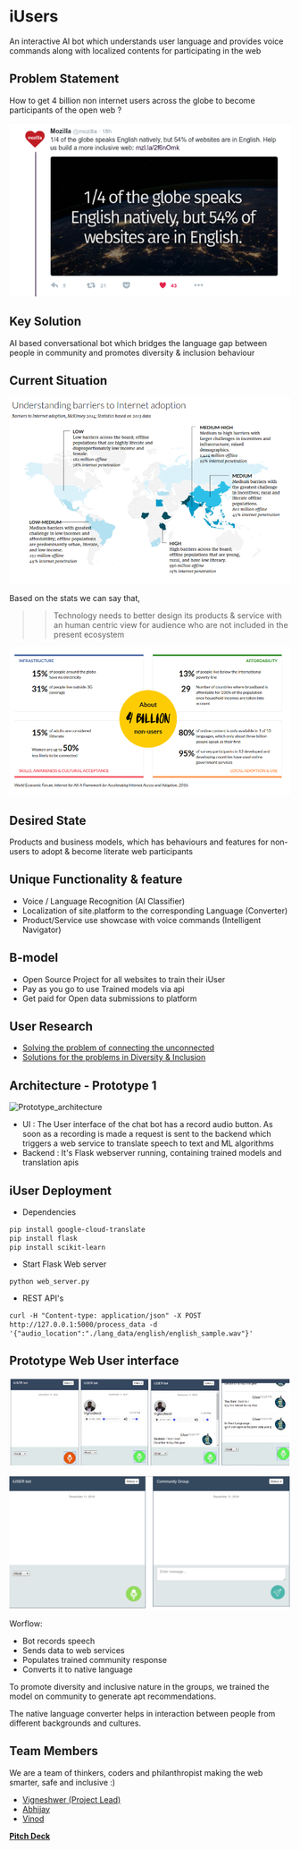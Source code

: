 # iUsers
An interactive AI bot which understands user language and provides voice commands along with localized contents for participating in the web

## Problem Statement
How to get 4 billion non internet users across the globe to become participants of the open web ?

![World_lang_status](./images/lang_world.png)

## Key Solution

AI based conversational bot which bridges the language gap between people in community and promotes diversity & inclusion behaviour

## Current Situation

![internet_penetration_status](./images/internet_penetration.png)

Based on the stats we can say that, 

> > Technology needs to better design its products & service with an human centric view for audience who are not included in the present ecosystem

![World_stats_status](./images/world_stats.png)

## Desired State
Products and business models, which has behaviours and features for non-users to adopt & become literate web participants

## Unique Functionality & feature
	
* Voice / Language Recognition (AI Classifier)
* Localization of site.platform to the corresponding Language (Converter)
* Product/Service use showcase with voice commands (Intelligent Navigator)

## B-model

* Open Source Project for all websites to train their iUser
* Pay as you go to use Trained models via api
* Get paid for Open data submissions to platform

## User Research 

* [Solving the problem of connecting the unconnected](https://dvigneshwer.wordpress.com/2016/11/26/solving-the-problem-of-connecting-rural-women/)
* [Solutions for the problems in Diversity & Inclusion](https://dvigneshwer.wordpress.com/2016/11/24/solutions-for-the-problems-in-diversity-inclusion/)

## Architecture - Prototype 1 

![Prototype_architecture](./images/arch1.png)


* UI : The User interface of the chat bot has a record audio button. As soon as a recording is made a request is sent to the backend which triggers a web service to translate speech to text and ML algorithms
* Backend : It's Flask webserver running, containing trained models and translation apis

## iUser Deployment

* Dependencies
~~~~
pip install google-cloud-translate
pip install flask
pip install scikit-learn
~~~~

* Start Flask Web server
~~~~
python web_server.py
~~~~

* REST API's
~~~~
curl -H "Content-type: application/json" -X POST http://127.0.0.1:5000/process_data -d '{"audio_location":"./lang_data/english/english_sample.wav"}'
~~~~

## Prototype Web User interface

![Prototype_architecture](./images/workflow.jpg)

![Prototype_architecture_community](./images/community.png)

Worflow:

* Bot records speech
* Sends data to web services
* Populates trained community response
* Converts it to native language

To promote diversity and inclusive nature in the groups, we trained the model on community to generate apt recommendations. 

The native language converter helps in interaction between people from different backgrounds and cultures.

## Team Members

We are a team of thinkers, coders and philanthropist making the web smarter, safe and inclusive :)

* [Vigneshwer (Project Lead)](https://twitter.com/dvigneshwer)
* [Abhijay](https://twitter.com/jay_ghildi)
* [Vinod](https://twitter.com/vkrishna143)

**[Pitch Deck](https://goo.gl/GhjWLi)**
